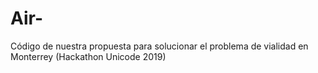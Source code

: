 # Air-
Código de nuestra propuesta para solucionar el problema de vialidad en Monterrey (Hackathon Unicode 2019)
